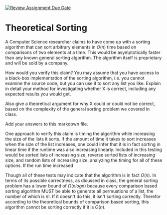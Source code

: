 [![Review Assignment Due Date](https://classroom.github.com/assets/deadline-readme-button-24ddc0f5d75046c5622901739e7c5dd533143b0c8e959d652212380cedb1ea36.svg)](https://classroom.github.com/a/9YUeXH71)
# Theoretical Sorting

A Computer Science researcher claims to have come up with a sorting algorithm
that can sort arbitrary elements in $O(n)$ time based on comparisons of two
elements at a time. This would be asymptotically faster than any known general
sorting algorithm. The algorithm itself is proprietary and will be sold by a
company.

How would you verify this claim? You may assume that you have access to a
black-box implementation of the sorting algorithm, i.e. you cannot examine the
source code, but you can use it to sort any list you like. Explain in detail
your method for investigating whether X is correct, including any expected
results you would get.

Also give a theoretical argument for why X could or could not be correct, based
on the complexity of the general sorting problem we covered in class.

Add your answers to this markdown file.

One approach to verify this claim is timing the algorithm while increasing the size of the lists it sorts. If the amount of time it takes to sort increases when the size of the list increases, one could infer that it is in fact sorting in linear time if the runtime was also increasing linearly. Included in this testing would be sorted lists of increasing size, reverse sorted lists of increasing size, and random lists of increasing size, analyzing the timing for all of these options. If the run time increased 

Though all of these tests may indicate that the algorithm is in fact $O(n)$. In terms of its possible correctness, as dicussed in class, the general sorting problem has a lower bound of $\Omega(nlogn)$ because every comparison based sorting algorithm MUST be able to generate all permuations of a list, the number of which is $n!$. If it doesn't do this, it isn't sorting correctly. Therefor according to the theoretical bounds of comparison based sorting, this algorithm cannot be sorting correctly if it is $O(n)$. 
